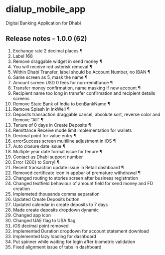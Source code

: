 # dialup_mobile_app

Digital Banking Application for Dhabi

## Release notes - 1.0.0 (62)

1. Exchange rate 2 decimal places ¶
2. Label 168
3. Remove draggable widget in send money ¶
4. You will receive red asterisk removal ¶
5. Within Dhabi Transfer, label should be Account Number, no IBAN ¶
6. Same screen as 5, mask the name ¶
7. Amount screen USD 0 fees for non-remittance ¶
8. Transfer money confirmation, name masking if new account ¶
9. Recipient name too long in transfer confirmation and recipient details screens
10. Remove State Bank of India to benBankName ¶
11. Remove Splash in InkWell ¶
12. Deposits transaction draggable cancel, absolute sort, reverse color and Remove “All” ¶
13. Tenure of 0 days in Create Deposits ¶
14. Remittance Receive mode limit implementation for wallets
15. Decimal point for value entry ¶
16. errorSuccess screen multiline adjustment in iOS ¶
17. Auto closure date issue ¶
18. Multiple year date format issue for tenure ¶
19. Contact us Dhabi support number
20. Error {200} to Sorry! ¶
21. Recent transaction update issue in Retail dashboard ¶
22. Removed certificate icon in appbar of premature withdrawal ¶
23. Changed routing to stories screen after business registration
24. Changed textfield behaviour of amount field for send money and FD creation
25. Implemeted thousands comma separation
26. Updated Create Deposits button
27. Updated calendar in create deposits to 7 days
28. Made create deposits dropdown dynamic
29. Changed app icon
30. Changed UAE flag to USA flag
31. iOS decimal point removed
32. Implemented Duration dropdown for account statement download
33. Implemented lazy loading for dashboard
34. Put spinner while waiting for login after biometric validation
35. Fixed alignment issue of tabs in dashboard
